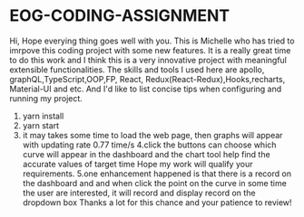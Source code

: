# EOG-CODING-ASSIGNMENT
Hi, Hope everying thing goes well with you.
This is Michelle who has tried to imrpove this coding project with some new features. 
It is a really great time to do this work and I think this is a very innovative project with meaningful extensible functionalities.
The skills and tools I used here are apollo, graphQL,TypeScript,OOP,FP, React, Redux(React-Redux),Hooks,recharts, Material-UI and etc.
And I'd like to list concise tips when configuring and running my project.

1. yarn install 
2. yarn start
3. it may takes some time to load the web page, then graphs will appear with updating rate 0.77 time/s 
4.click the buttons can choose which curve will appear in the dashboard and the chart tool help find the accurate values of target time
Hope my work will qualify your requirements.
5.one enhancement happened is that there is a record on the dashboard and and when click the point on the curve in some time the user are interested,
 it will record and display record on the dropdown box 
Thanks a lot for this chance and your patience to review!




